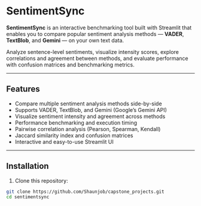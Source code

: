# SentimentSync

**SentimentSync** is an interactive benchmarking tool built with Streamlit that enables you to compare popular sentiment analysis methods — **VADER**, **TextBlob**, and **Gemini** — on your own text data.

Analyze sentence-level sentiments, visualize intensity scores, explore correlations and agreement between methods, and evaluate performance with confusion matrices and benchmarking metrics.

---

## Features

- Compare multiple sentiment analysis methods side-by-side  
- Supports VADER, TextBlob, and Gemini (Google’s Gemini API)  
- Visualize sentiment intensity and agreement across methods  
- Performance benchmarking and execution timing  
- Pairwise correlation analysis (Pearson, Spearman, Kendall)  
- Jaccard similarity index and confusion matrices  
- Interactive and easy-to-use Streamlit UI  

---

## Installation

1. Clone this repository:

```bash
git clone https://github.com/Shaunjob/capstone_projects.git
cd sentimentsync
